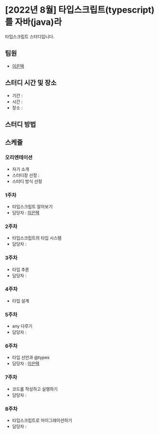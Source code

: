 # [2022년 8월] 타입스크립트(typescript)를 자바(java)라

타입스크립트 스터디입니다.

## 팀원

- [이은택](https://github.com/rudus1012)

## 스터디 시간 및 장소

- 기간 :
- 시간 :
- 장소 :

## 스터디 방법

## 스케쥴

### 오리엔테이션

- 자기 소개
- 스터디장 선정 :
- 스터디 방식 선정

### 1주차

- 타입스크립트 알아보기
- 담당자 : [이은택](https://github.com/rudus1012)

### 2주차

- 타입스크립트의 타입 시스템
- 담당자 :

### 3주차

- 타입 추론
- 담당자 :

### 4주차

- 타입 설계

### 5주차

- any 다루기
- 담당자 :

### 6주차

- 타입 선언과 @types
- 담당자 : [이은택](https://github.com/rudus1012)

### 7주차

- 코드를 작성하고 실행하기
- 담당자 :

### 8주차

- 타입스크립트로 마이그레이션하기
- 담당자 :
